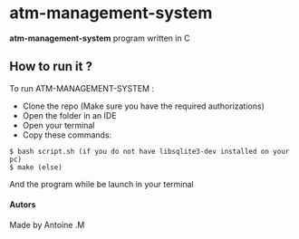 # atm-management-system

**atm-management-system** program written in C

## How to run it ?
To run ATM-MANAGEMENT-SYSTEM :
   * Clone the repo (Make sure you have the required authorizations)
   * Open the folder in an IDE
   * Open your terminal
   * Copy these commands:
```
$ bash script.sh (if you do not have libsqlite3-dev installed on your pc)
$ make (else)
```

And the program while be launch in your terminal

#### Autors
Made by Antoine .M